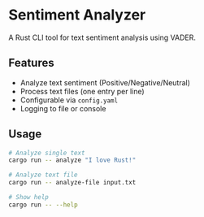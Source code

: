 # Sentiment Analyzer

A Rust CLI tool for text sentiment analysis using VADER.

## Features

- Analyze text sentiment (Positive/Negative/Neutral)
- Process text files (one entry per line)
- Configurable via `config.yaml`
- Logging to file or console

## Usage

```bash
# Analyze single text
cargo run -- analyze "I love Rust!"

# Analyze text file
cargo run -- analyze-file input.txt

# Show help
cargo run -- --help